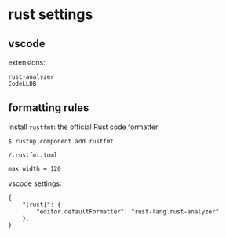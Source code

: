 # rust settings

## vscode

extensions:

```
rust-analyzer
CodeLLDB
```

## formatting rules

Install `rustfmt`: the official Rust code formatter

```
$ rustup component add rustfmt
```

`/.rustfmt.toml`

```
max_width = 120
```

vscode settings:

```
{
    "[rust]": {
        "editor.defaultFormatter": "rust-lang.rust-analyzer"
    },
}
```
